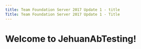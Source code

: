 ```yaml
---
title: Team Foundation Server 2017 Update 1 - title
Title: Team Foundation Server 2017 Update 1 - Title
---
```


# Welcome to JehuanAbTesting!
